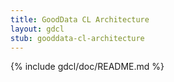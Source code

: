 ```yaml
---
title: GoodData CL Architecture
layout: gdcl
stub: gooddata-cl-architecture
---
```


{% include gdcl/doc/README.md %}